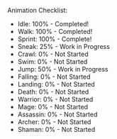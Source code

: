 Animation Checklist:
 - Idle: 100% - Completed!
 - Walk: 100% - Completed!
 - Sprint: 100% - Complete!
 - Sneak: 25% - Work in Progress
 - Crawl: 0% - Not Started
 - Swim: 0% - Not Started
 - Jump: 50% - Work in Progress
 - Falling: 0% - Not Started
 - Landing: 0% - Not Started
 - Death: 0% - Not Started
 - Warrior: 0% - Not Started
 - Mage: 0% - Not Started
 - Assassin: 0% - Not Started
 - Archer: 0% - Not Started
 - Shaman: 0% - Not Started
